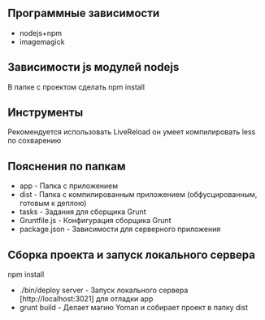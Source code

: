 ## Программные зависимости
- nodejs+npm
- imagemagick

## Зависимости js модулей nodejs
В папке с проектом сделать npm install

## Инструменты
Рекомендуется использовать LiveReload он умеет компилировать less по сохварению

## Пояснения по папкам
- app 			- Папка с приложением
- dist		    - Папка с компилированным приложением (обфусцированным, готовым к деплою)
- tasks			- Задания для сборщика Grunt
- Gruntfile.js	- Конфигурация сборщика Grunt
- package.json	- Зависимости для серверного приложения

## Сборка проекта и запуск локального сервера
npm install
- ./bin/deploy server 	- Запуск локального сервера [http://localhost:3021] для отладки app
- grunt build 	- Делает магию Yoman и собирает проект в папку dist